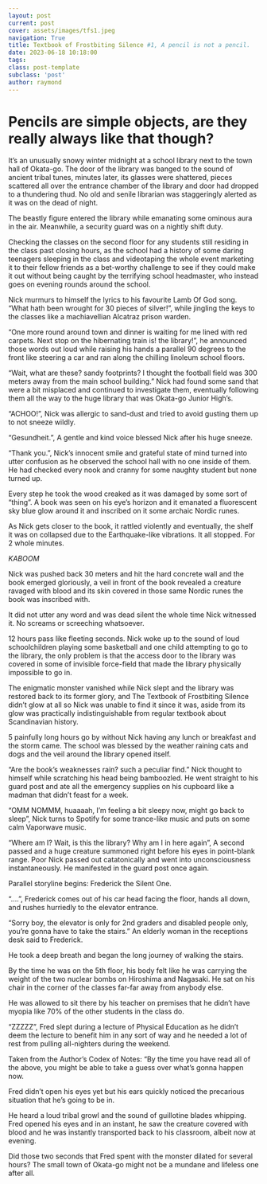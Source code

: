 ```yaml
---
layout: post
current: post
cover: assets/images/tfs1.jpeg
navigation: True
title: Textbook of Frostbiting Silence #1, A pencil is not a pencil.
date: 2023-06-18 10:18:00
tags:
class: post-template
subclass: 'post'
author: raymond
---
```


# Pencils are simple objects, are they really always like that though?

It’s an unusually snowy winter midnight at a school library next to the town hall of Okata-go. 
The door of the library was banged to the sound of ancient tribal tunes, minutes later, its glasses were shattered, pieces scattered all over the entrance chamber of the library and door had dropped to a thundering thud. No old and senile librarian was staggeringly alerted as it was on the dead of night.

The beastly figure entered the library while emanating some ominous aura in the air. Meanwhile, a security guard was on a nightly shift duty. 

Checking the classes on the second floor for any students still residing in the class past closing hours, as the school had a history of some daring teenagers sleeping in the class and videotaping the whole event marketing it to their fellow friends as a bet-worthy challenge to see if they could make it out without being caught by the terrifying school headmaster, who instead goes on evening rounds around the school.

Nick murmurs to himself the lyrics to his favourite Lamb Of God song. “What hath been wrought for 30 pieces of silver!”, while jingling the keys to the classes like a machiavellian Alcatraz prison warden.

“One more round around town and dinner is waiting for me lined with red carpets. Next stop on the hibernating train is! the library!”, he announced those words out loud while raising his hands a parallel 90 degrees to the front like steering a car and ran along the chilling linoleum school floors.

“Wait, what are these? sandy footprints? I thought the football field was 300 meters away from the main school building.” Nick had found some sand that were a bit misplaced and continued to investigate them, eventually following them all the way to the huge library that was Okata-go Junior High’s.

“ACHOO!”, Nick was allergic to sand-dust and tried to avoid gusting them up to not sneeze wildly.

“Gesundheit.”, A gentle and kind voice blessed Nick after his huge sneeze.

“Thank you.”, Nick’s innocent smile and grateful state of mind turned into utter confusion as he observed the school hall with no one inside of them. He had checked every nook and cranny for some naughty student but none turned up.

Every step he took the wood creaked as it was damaged by some sort of “thing”. A book was seen on his eye’s horizon and it emanated a fluorescent sky blue glow around it and inscribed on it some archaic Nordic runes.

As Nick gets closer to the book, it rattled violently and eventually, the shelf it was on collapsed due to the Earthquake-like vibrations. It all stopped. For 2 whole minutes. 

*KABOOM* 

Nick was pushed back 30 meters and hit the hard concrete wall and the book emerged gloriously, a veil in front of the book revealed a creature ravaged with blood and its skin covered in those same Nordic runes the book was inscribed with.

It did not utter any word and was dead silent the whole time Nick witnessed it. No screams or screeching whatsoever.  

12 hours pass like fleeting seconds. Nick woke up to the sound of loud schoolchildren playing some basketball and one child attempting to go to the library, the only problem is that the access door to the library was covered in some of invisible force-field that made the library physically impossible to go in.

The enigmatic monster vanished while Nick slept and the library was restored back to its former glory, and The Textbook of Frostbiting Silence didn’t glow at all so Nick was unable to find it since it was, aside from its glow was practically indistinguishable from regular textbook about Scandinavian history.

5 painfully long hours go by without Nick having any lunch or breakfast and the storm came. The school was blessed by the weather raining cats and dogs and the veil around the library opened itself. 

“Are the book’s weaknesses rain? such a peculiar find.” Nick thought to himself while scratching his head being bamboozled. He went straight to his guard post and ate all the emergency supplies on his cupboard like a madman that didn’t feast for a week. 

“OMM NOMMM, huaaaah, I’m feeling a bit sleepy now, might go back to sleep”, Nick turns to Spotify for some trance-like music and puts on some calm Vaporwave music.

“Where am I? Wait, is this the library? Why am I in here again”, A second passed and a huge creature summoned right before his eyes in point-blank range. Poor Nick passed out catatonically and went into unconsciousness instantaneously. He manifested in the guard post once again.

Parallel storyline begins: Frederick the Silent One.

“….”, Frederick comes out of his car head facing the floor, hands all down, and rushes hurriedly to the elevator entrance.

“Sorry boy, the elevator is only for 2nd graders and disabled people only, you’re gonna have to take the stairs.” An elderly woman in the receptions desk said to Frederick.

He took a deep breath and began the long journey of walking the stairs.

By the time he was on the 5th floor, his body felt like he was carrying the weight of the two nuclear bombs on Hiroshima and Nagasaki. He sat on his chair in the corner of the classes far-far away from anybody else. 

He was allowed to sit there by his teacher on premises that he didn’t have myopia like 70% of the other students in the class do.

“ZZZZZ”, Fred slept during a lecture of Physical Education as he didn’t deem the lecture to benefit him in any sort of way and he needed a lot of rest from pulling all-nighters during the weekend.

Taken from the Author’s Codex of Notes: “By the time you have read all of the above, you might be able to take a guess over what’s gonna happen now.

Fred didn’t open his eyes yet but his ears quickly noticed the precarious situation that he’s going to be in. 

He heard a loud tribal growl and the sound of guillotine blades whipping.
Fred opened his eyes and in an instant, he saw the creature covered with blood and he was instantly transported back to his classroom, albeit now at evening.

Did those two seconds that Fred spent with the monster dilated for several hours?
The small town of Okata-go might not be a mundane and lifeless one after all.
